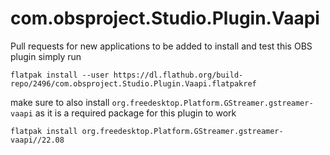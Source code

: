 # com.obsproject.Studio.Plugin.Vaapi
Pull requests for new applications to be added
to install and test this OBS plugin simply run 
```
flatpak install --user https://dl.flathub.org/build-repo/2496/com.obsproject.Studio.Plugin.Vaapi.flatpakref
```
make sure to also install `org.freedesktop.Platform.GStreamer.gstreamer-vaapi` as it is a required package for this plugin to work
```
flatpak install org.freedesktop.Platform.GStreamer.gstreamer-vaapi//22.08
```
